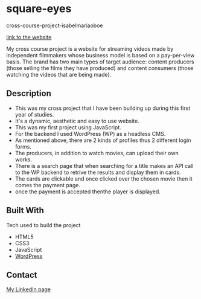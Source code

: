 # square-eyes
cross-course-project-isabelmariaoboe

[link to the website](https://rad-lily-ba5718.netlify.app/)

My cross course project is a website for streaming videos made by independent filmmakers whose business model is based on a pay-per-view basis. The brand has two main types of target audience: content producers (those selling the films they have produced) and content consumers (those watching the videos that are being made).

## Description

- This was my cross project that I have been building up during this first year of studies.
- It's a dynamic, aesthetic and easy to use website.
- This was my first project using JavaScript.
- For the backend I used WordPress (WP) as a headless CMS.
- As mentioned above, there are 2 kinds of profiles thus 2 different login forms.
- The producers, in addition to watch movies, can upload their own works.
- There is a search page that when searching for a title makes an API call to the WP backend to retrive the results and display them in cards.
- The cards are clickable and once clicked over the chosen movie then it comes the payment page.
- once the payment is accepted thenthe player is displayed.

## Built With

Tech used to build the project

- HTML5
- CSS3
- JavaScript
- [WordPress](https://www.wordpress.org/)

## Contact

[My LinkedIn page](https://www.linkedin.com/in/isabel-mar%C3%ADa-guner-velasco-b25607190/)
